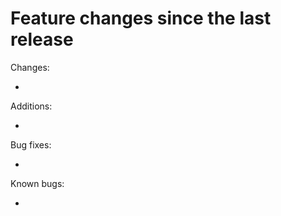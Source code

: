 # Feature changes since the last release

Changes:

*

Additions:

*

Bug fixes:

*

Known bugs:

*
